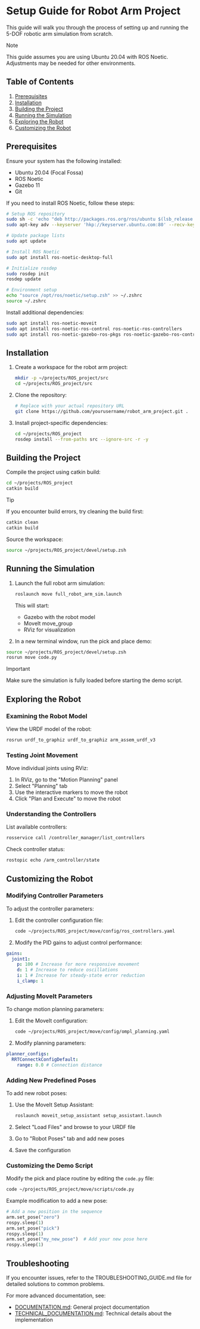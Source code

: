 # Setup Guide for Robot Arm Project

This guide will walk you through the process of setting up and running the 5-DOF robotic arm simulation from scratch.

> [!NOTE]
> This guide assumes you are using Ubuntu 20.04 with ROS Noetic. Adjustments may be needed for other environments.

## Table of Contents

1. [Prerequisites](#prerequisites)
2. [Installation](#installation)
3. [Building the Project](#building-the-project)
4. [Running the Simulation](#running-the-simulation)
5. [Exploring the Robot](#exploring-the-robot)
6. [Customizing the Robot](#customizing-the-robot)

## Prerequisites

Ensure your system has the following installed:

- Ubuntu 20.04 (Focal Fossa)
- ROS Noetic
- Gazebo 11
- Git

If you need to install ROS Noetic, follow these steps:

```bash
# Setup ROS repository
sudo sh -c 'echo "deb http://packages.ros.org/ros/ubuntu $(lsb_release -sc) main" > /etc/apt/sources.list.d/ros-latest.list'
sudo apt-key adv --keyserver 'hkp://keyserver.ubuntu.com:80' --recv-key C1CF6E31E6BADE8868B172B4F42ED6FBAB17C654

# Update package lists
sudo apt update

# Install ROS Noetic
sudo apt install ros-noetic-desktop-full

# Initialize rosdep
sudo rosdep init
rosdep update

# Environment setup
echo "source /opt/ros/noetic/setup.zsh" >> ~/.zshrc
source ~/.zshrc
```

Install additional dependencies:

```bash
sudo apt install ros-noetic-moveit
sudo apt install ros-noetic-ros-control ros-noetic-ros-controllers
sudo apt install ros-noetic-gazebo-ros-pkgs ros-noetic-gazebo-ros-control
```

## Installation

1. Create a workspace for the robot arm project:

   ```bash
   mkdir -p ~/projects/ROS_project/src
   cd ~/projects/ROS_project/src
   ```

2. Clone the repository:

   ```bash
   # Replace with your actual repository URL
   git clone https://github.com/yourusername/robot_arm_project.git .
   ```

3. Install project-specific dependencies:

   ```bash
   cd ~/projects/ROS_project
   rosdep install --from-paths src --ignore-src -r -y
   ```

## Building the Project

Compile the project using catkin build:

```bash
cd ~/projects/ROS_project
catkin build
```

> [!TIP]
> If you encounter build errors, try cleaning the build first:
>
> ```bash
> catkin clean
> catkin build
> ```

Source the workspace:

```bash
source ~/projects/ROS_project/devel/setup.zsh
```

## Running the Simulation

1. Launch the full robot arm simulation:

    ```bash
    roslaunch move full_robot_arm_sim.launch
    ```

    This will start:

    - Gazebo with the robot model
    - MoveIt move_group
    - RViz for visualization

2. In a new terminal window, run the pick and place demo:

```bash
source ~/projects/ROS_project/devel/setup.zsh
rosrun move code.py
```

> [!IMPORTANT]
> Make sure the simulation is fully loaded before starting the demo script.

## Exploring the Robot

### Examining the Robot Model

View the URDF model of the robot:

```bash
rosrun urdf_to_graphiz urdf_to_graphiz arm_assem_urdf_v3
```

### Testing Joint Movement

Move individual joints using RViz:

1. In RViz, go to the "Motion Planning" panel
2. Select "Planning" tab
3. Use the interactive markers to move the robot
4. Click "Plan and Execute" to move the robot

### Understanding the Controllers

List available controllers:

```bash
rosservice call /controller_manager/list_controllers
```

Check controller status:

```bash
rostopic echo /arm_controller/state
```

## Customizing the Robot

### Modifying Controller Parameters

To adjust the controller parameters:

1. Edit the controller configuration file:

    ```bash
    code ~/projects/ROS_project/move/config/ros_controllers.yaml
    ```

2. Modify the PID gains to adjust control performance:

```yaml
gains:
  joint1:
    p: 100 # Increase for more responsive movement
    d: 1 # Increase to reduce oscillations
    i: 1 # Increase for steady-state error reduction
    i_clamp: 1
```

### Adjusting MoveIt Parameters

To change motion planning parameters:

1. Edit the MoveIt configuration:

    ```bash
    code ~/projects/ROS_project/move/config/ompl_planning.yaml
    ```

2. Modify planning parameters:

```yaml
planner_configs:
  RRTConnectkConfigDefault:
    range: 0.0 # Connection distance
```

### Adding New Predefined Poses

To add new robot poses:

1. Use the MoveIt Setup Assistant:

    ```bash
    roslaunch moveit_setup_assistant setup_assistant.launch
    ```

2. Select "Load Files" and browse to your URDF file
3. Go to "Robot Poses" tab and add new poses
4. Save the configuration

### Customizing the Demo Script

Modify the pick and place routine by editing the `code.py` file:

```bash
code ~/projects/ROS_project/move/scripts/code.py
```

Example modification to add a new pose:

```python
# Add a new position in the sequence
arm.set_pose("zero")
rospy.sleep(1)
arm.set_pose("pick")
rospy.sleep(1)
arm.set_pose("my_new_pose")  # Add your new pose here
rospy.sleep(1)
```

## Troubleshooting

If you encounter issues, refer to the TROUBLESHOOTING_GUIDE.md file for detailed solutions to common problems.

For more advanced documentation, see:

- [DOCUMENTATION.md](./DOCUMENTATION.md): General project documentation
- [TECHNICAL_DOCUMENTATION.md](./TECHNICAL_DOCUMENTATION.md): Technical details about the implementation
